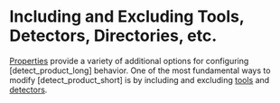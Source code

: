 # Including and Excluding Tools, Detectors, Directories, etc.

[Properties](../../properties/all-properties.md) provide a variety of additional options for configuring [detect_product_long] behavior. One of the
most fundamental ways to modify [detect_product_short] is by including and excluding [tools](../../components/tools.md) and [detectors](../../components/detectors.dita).

